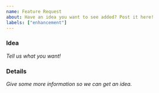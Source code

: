 ```yaml
---
name: Feature Request
about: Have an idea you want to see added? Post it here!
labels: ["enhancement"]
---
```

### Idea
*Tell us what you want!*


### Details
*Give some more information so we can get an idea.*

